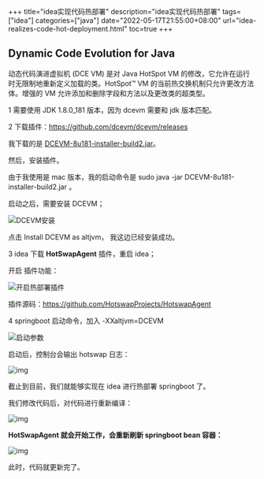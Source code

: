 +++
title="idea实现代码热部署"
description="idea实现代码热部署"
tags=["idea"]
categories=["java"]
date="2022-05-17T21:55:00+08:00" 
url="idea-realizes-code-hot-deployment.html"
toc=true
+++

## Dynamic Code Evolution for Java

动态代码演进虚拟机 (DCE VM) 是对 Java HotSpot VM 的修改，它允许在运行时无限制地重新定义加载的类。HotSpot™ VM 的当前热交换机制只允许更改方法体。增强的 VM 允许添加和删除字段和方法以及更改类的超类型。


1 需要使用 JDK 1.8.0_181 版本，因为 dcevm 需要和 jdk 版本匹配。



2 下载插件：https://github.com/dcevm/dcevm/releases

我下载的是 [DCEVM-8u181-installer-build2.jar](https://github.com/dcevm/dcevm/releases/download/light-jdk8u181%2B2/DCEVM-8u181-installer-build2.jar)。



然后，安装插件。

由于我使用是 mac 版本，我的启动命令是 sudo java -jar DCEVM-8u181-installer-build2.jar 。

启动之后，需要安装 DCEVM；

![DCEVM安装](https://oss.94rg.com/figure_bed/20220518115014.png-94rg002)

点击 Install DCEVM as altjvm， 我这边已经安装成功。



3 idea 下载 **HotSwapAgent** 插件，重启 idea；

开启 插件功能：

![开启热部署插件](https://oss.94rg.com/figure_bed/20220518115109.png-94rg002)

插件源码：https://github.com/HotswapProjects/HotswapAgent



4 springboot 启动命令，加入 -XXaltjvm=DCEVM

![启动参数](https://oss.94rg.com/figure_bed/20220518134756.png-94rg002)

启动后，控制台会输出 hotswap 日志：

![img](https://oss.94rg.com/figure_bed/20220518134856.png-94rg002)





截止到目前，我们就能够实现在 idea 进行热部署 springboot 了。



我们修改代码后，对代码进行重新编译：

![img](https://oss.94rg.com/figure_bed/20220518134927.png-94rg002)



**HotSwapAgent 就会开始工作，会重新刷新 springboot bean 容器：**



![img](https://oss.94rg.com/figure_bed/20220518134950.png-94rg002)



此时，代码就更新完了。